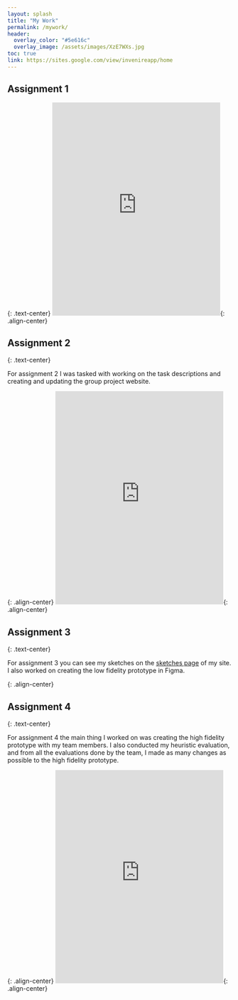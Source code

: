 ```yaml
---
layout: splash
title: "My Work"
permalink: /mywork/
header:
  overlay_color: "#5e616c"
  overlay_image: /assets/images/XzE7WXs.jpg
toc: true
link: https://sites.google.com/view/invenireapp/home
---
```


<h2 id="assignment1">Assignment 1</h2>{: .text-center}
<iframe src="https://drive.google.com/file/d/1zWTrUGyLl7VOGQ6Nxi0OUVGulJ0r6nU5/preview" width="75%" height="480" frameBorder="0" allowfullscreen="true"></iframe>{: .align-center}

<br>

<h2 id="assignment1">Assignment 2</h2>{: .text-center}
<p>For assignment 2 I was tasked with working on the task descriptions and creating and updating the group project website.</p>
<img src="{{ site.url }}{{ site.baseurl }}/assets/images/groupsite.gif" alt="">{: .align-center}

<iframe src="https://drive.google.com/file/d/1lRNQwtvyC9wfbVET1QkbsahcSVRkKSav/preview" width="75%" height="480" frameBorder="0" allowfullscreen="true"></iframe>{: .align-center}

<br>

<h2 id="assignment1">Assignment 3</h2>{: .text-center}
<p>For assignment 3 you can see my sketches on the <a href="/sketches/">sketches page</a> of my site. I also worked on creating the low fidelity prototype in Figma.</p>
<img src="{{ site.url }}{{ site.baseurl }}/assets/images/lofi.png" alt="">{: .align-center}

<br>

<h2 id="assignment1">Assignment 4</h2>{: .text-center}
<p>For assignment 4 the main thing I worked on was creating the high fidelity prototype with my team members. I also conducted my heuristic evaluation, and from all the evaluations done by the team, I made as many changes as possible to the high fidelity prototype.</p>
<img src="{{ site.url }}{{ site.baseurl }}/assets/images/hifi.png" alt="">{: .align-center}

<iframe src="https://drive.google.com/file/d/1dol0GQGNkFWgLTL_aZY7beDkPA24PoXw/preview" width="75%" height="480" frameBorder="0" allowfullscreen="true"></iframe>{: .align-center}